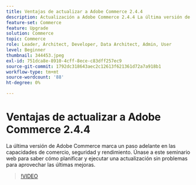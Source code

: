 ```yaml
---
title: Ventajas de actualizar a Adobe Commerce 2.4.4
description: Actualización a Adobe Commerce 2.4.4 La última versión de Adobe Commerce marca un paso adelante en las capacidades de comercio, seguridad y rendimiento. Únase a este seminario web para saber cómo planificar y ejecutar una actualización sin problemas para aprovechar las últimas mejoras.
feature-set: Commerce
feature: Upgrade
solution: Commerce
topic: Commerce
role: Leader, Architect, Developer, Data Architect, Admin, User
level: Beginner
thumbnail: 344453.jpeg
exl-id: 751dca8e-8910-4cff-8ece-c83dff257ec9
source-git-commit: 1792dc318643aec2c12613f621361d72a7a918b1
workflow-type: tm+mt
source-wordcount: '88'
ht-degree: 0%

---
```


# Ventajas de actualizar a Adobe Commerce 2.4.4

La última versión de Adobe Commerce marca un paso adelante en las capacidades de comercio, seguridad y rendimiento. Únase a este seminario web para saber cómo planificar y ejecutar una actualización sin problemas para aprovechar las últimas mejoras.

>[!VIDEO](https://video.tv.adobe.com/v/344453/?quality=12&learn=on)
